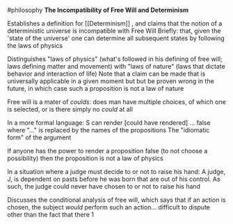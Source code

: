 
#philosophy 
**The Incompatibility of Free Will and Determinism**

Establishes a definition for [[Determinism]] , and claims that the notion of a deterministic universe is incompatible with Free Will
Briefly: that, given the 'state of the universe' one can determine all subsequent states by following the laws of physics

Distinguishes "laws of physics" (what's followed in his defining of free will; laws defining matter and movement) with "laws of nature" (laws that dictate behavior and interaction of life)
	Note that a claim can be made that is universally applicable in a given moment but but be proven wrong in the future, in which case such a proposition is not a law of nature

Free will is a mater of *coulds*: does man have multiple choices, of which one is selected, or is there simply no *could* at all

In a more formal language:
	S can render [could have rendered] ... false
	where "..." is replaced by the names of the propositions
The "idiomatic form" of the argument


If anyone has the power to render a proposition false (to not choose a possibility) then the proposition is not a law of physics

In a situation where a judge must decide to or not to raise his hand:
A judge, J, is dependent on pasts before he was born that are out of his control. As such, the judge could never have chosen to or not to raise his hand

Discusses the conditional analysis of free will, which says that if an action is chosen, the subject *would* perform such an action... difficult to dispute other than the fact that there 1